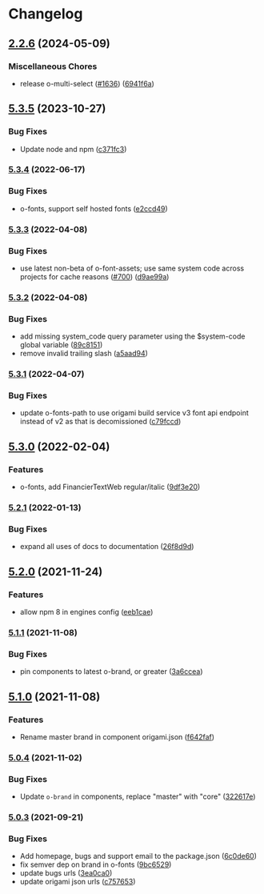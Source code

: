 # Changelog

## [2.2.6](https://github.com/Financial-Times/origami/compare/o-fonts-v5.3.5...o-fonts-v2.2.6) (2024-05-09)


### Miscellaneous Chores

* release o-multi-select ([#1636](https://github.com/Financial-Times/origami/issues/1636)) ([6941f6a](https://github.com/Financial-Times/origami/commit/6941f6a832d6e35f099a679659c3acbc49e54999))

## [5.3.5](https://github.com/Financial-Times/origami/compare/o-fonts-v5.3.4...o-fonts-v5.3.5) (2023-10-27)


### Bug Fixes

* Update node and npm ([c371fc3](https://github.com/Financial-Times/origami/commit/c371fc3f7f2d66266dbca95862ecef3ddeb1f339))

### [5.3.4](https://www.github.com/Financial-Times/origami/compare/o-fonts-v5.3.3...o-fonts-v5.3.4) (2022-06-17)


### Bug Fixes

* o-fonts, support self hosted fonts ([e2ccd49](https://www.github.com/Financial-Times/origami/commit/e2ccd49ca21ef66c72341a7a2bff54d8204f354c))

### [5.3.3](https://www.github.com/Financial-Times/origami/compare/o-fonts-v5.3.2...o-fonts-v5.3.3) (2022-04-08)


### Bug Fixes

* use latest non-beta of o-font-assets; use same system code across projects for cache reasons ([#700](https://www.github.com/Financial-Times/origami/issues/700)) ([d9ae99a](https://www.github.com/Financial-Times/origami/commit/d9ae99a7ce56683f32fdc408f1d3f19d80d6c8ab))

### [5.3.2](https://www.github.com/Financial-Times/origami/compare/o-fonts-v5.3.1...o-fonts-v5.3.2) (2022-04-08)


### Bug Fixes

* add missing system_code query parameter using the $system-code global variable ([89c8151](https://www.github.com/Financial-Times/origami/commit/89c8151ab437c6a19295598717cc05794aa82b93))
* remove invalid trailing slash ([a5aad94](https://www.github.com/Financial-Times/origami/commit/a5aad9457c539d7597e58d3b75409b3e5f5ce201))

### [5.3.1](https://www.github.com/Financial-Times/origami/compare/o-fonts-v5.3.0...o-fonts-v5.3.1) (2022-04-07)


### Bug Fixes

* update o-fonts-path to use origami build service v3 font api endpoint instead of v2 as that is decomissioned ([c79fccd](https://www.github.com/Financial-Times/origami/commit/c79fccd5e42164bf7ed65baa44da023a7837e54c))

## [5.3.0](https://www.github.com/Financial-Times/origami/compare/o-fonts-v5.2.1...o-fonts-v5.3.0) (2022-02-04)


### Features

* o-fonts, add FinancierTextWeb regular/italic ([9df3e20](https://www.github.com/Financial-Times/origami/commit/9df3e20298fae640f62f9208b98103e68696d26f))

### [5.2.1](https://www.github.com/Financial-Times/origami/compare/o-fonts-v5.2.0...o-fonts-v5.2.1) (2022-01-13)


### Bug Fixes

* expand all uses of docs to documentation ([26f8d9d](https://www.github.com/Financial-Times/origami/commit/26f8d9d8cbbe3e78902d8c3951b37e08150a77bd))

## [5.2.0](https://www.github.com/Financial-Times/origami/compare/o-fonts-v5.1.1...o-fonts-v5.2.0) (2021-11-24)


### Features

* allow npm 8 in engines config ([eeb1cae](https://www.github.com/Financial-Times/origami/commit/eeb1cae6e7f0379e647f2b41240b1f294997d528))

### [5.1.1](https://www.github.com/Financial-Times/origami/compare/o-fonts-v5.1.0...o-fonts-v5.1.1) (2021-11-08)


### Bug Fixes

* pin components to latest o-brand, or greater ([3a6ccea](https://www.github.com/Financial-Times/origami/commit/3a6ccea1e838e4a2003322ca1f855d0b87b26b60))

## [5.1.0](https://www.github.com/Financial-Times/origami/compare/o-fonts-v5.0.4...o-fonts-v5.1.0) (2021-11-08)


### Features

* Rename master brand in component origami.json ([f642faf](https://www.github.com/Financial-Times/origami/commit/f642faf0574d84ea8185b56e6090c8015def27e6))

### [5.0.4](https://www.github.com/Financial-Times/origami/compare/o-fonts-v5.0.3...o-fonts-v5.0.4) (2021-11-02)


### Bug Fixes

* Update `o-brand` in components, replace "master" with "core" ([322617e](https://www.github.com/Financial-Times/origami/commit/322617ea80f30a6825d9c36872e05574b871ea82))

### [5.0.3](https://www.github.com/Financial-Times/origami/compare/o-fonts-v5.0.2...o-fonts-v5.0.3) (2021-09-21)


### Bug Fixes

* Add homepage, bugs and support email to the package.json ([6c0de60](https://www.github.com/Financial-Times/origami/commit/6c0de60ebd6e64c4dd16d000fcc6b79412ce30f4))
* fix semver dep on brand in o-fonts ([9bc6529](https://www.github.com/Financial-Times/origami/commit/9bc6529497c39b0c541606134d5232c8c70aaf7f))
* update bugs urls ([3ea0ca0](https://www.github.com/Financial-Times/origami/commit/3ea0ca03bcb6e55142a77387ad0fff5ddf056d44))
* update origami json urls ([c757653](https://www.github.com/Financial-Times/origami/commit/c7576532b5a14f0462d5346dfb63238be025602e))
